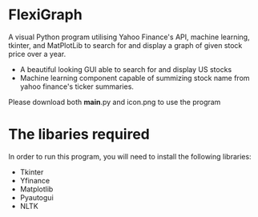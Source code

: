 # FlexiGraph
A visual Python program utilising Yahoo Finance's API, machine learning, tkinter, and MatPlotLib to search for and display a graph of given stock price over a year.
- A beautiful looking GUI able to search for and display US stocks
- Machine learning component capable of summizing stock name from yahoo finance's ticker summaries.

Please download both __main__.py and icon.png to use the program

# The libaries required
In order to run this program, you will need to install the following libraries:
- Tkinter
- Yfinance
- Matplotlib
- Pyautogui
- NLTK
